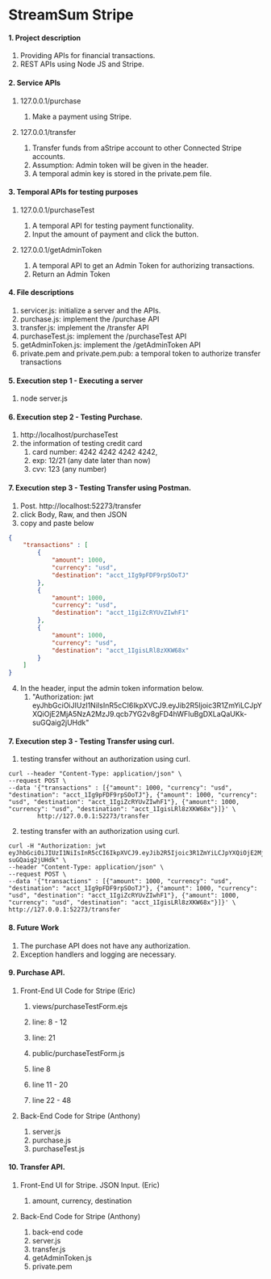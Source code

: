 # StreamSum Stripe

#### 1. Project description
1) Providing APIs for financial transactions. 
1) REST APIs using Node JS and Stripe.

#### 2. Service APIs
1) 127.0.0.1/purchase
    1) Make a payment using Stripe.

2) 127.0.0.1/transfer 
    1) Transfer funds from aStripe account to other Connected Stripe accounts.
    2) Assumption: Admin token will be given in the header. 
    3) A temporal admin key is stored in the private.pem file.

#### 3. Temporal APIs for testing purposes
1) 127.0.0.1/purchaseTest
    1) A temporal API for testing payment functionality. 
    2) Input the amount of payment and click the button. 

2) 127.0.0.1/getAdminToken
    1) A temporal API to get an Admin Token for authorizing transactions.
    2) Return an Admin Token

#### 4. File descriptions
1) servicer.js: initialize a server and the APIs.
2) purchase.js: implement the /purchase API
3) transfer.js: implement the /transfer API
4) purchaseTest.js: implement the /purchaseTest API
5) getAdminToken.js: implement the /getAdminToken API
6) private.pem and private.pem.pub: a temporal token to authorize transfer transactions

#### 5. Execution step 1 - Executing a server
1) node server.js 

#### 6. Execution step 2 - Testing Purchase.
1) http://localhost/purchaseTest
2) the information of testing credit card
    1) card number: 4242 4242 4242 4242, 
    2) exp: 12/21 (any date later than now) 
    3) cvv: 123 (any number)

#### 7. Execution step 3 - Testing Transfer using Postman.
1) Post. http://localhost:52273/transfer
2) click Body, Raw, and then JSON
3) copy and paste below
```json
{
    "transactions" : [
        {
            "amount": 1000,
            "currency": "usd",
            "destination": "acct_1Ig9pFDF9rpSOoTJ"
        },
        {
            "amount": 1000,
            "currency": "usd",
            "destination": "acct_1IgiZcRYUvZIwhF1"
        },
        {
            "amount": 1000,
            "currency": "usd",
            "destination": "acct_1IgisLRl8zXKW68x"
        }
    ]
}
```
4) In the header, input the admin token information below. 
    1) "Authorization: jwt eyJhbGciOiJIUzI1NiIsInR5cCI6IkpXVCJ9.eyJib2R5Ijoic3R1ZmYiLCJpYXQiOjE2MjA5NzA2MzJ9.qcb7YG2v8gFD4hWFIuBgDXLaQaUKk-suGQaig2jUHdk"

#### 7. Execution step 3 - Testing Transfer using curl.
1) testing transfer without an authorization using curl.
```
curl --header "Content-Type: application/json" \
--request POST \
--data '{"transactions" : [{"amount": 1000, "currency": "usd", "destination": "acct_1Ig9pFDF9rpSOoTJ"}, {"amount": 1000, "currency": "usd", "destination": "acct_1IgiZcRYUvZIwhF1"}, {"amount": 1000, "currency": "usd", "destination": "acct_1IgisLRl8zXKW68x"}]}' \
        http://127.0.0.1:52273/transfer
```
2) testing transfer with an authorization using curl.
```
curl -H "Authorization: jwt eyJhbGciOiJIUzI1NiIsInR5cCI6IkpXVCJ9.eyJib2R5Ijoic3R1ZmYiLCJpYXQiOjE2MjA5NzA2MzJ9.qcb7YG2v8gFD4hWFIuBgDXLaQaUKk-suGQaig2jUHdk" \
--header "Content-Type: application/json" \
--request POST \
--data '{"transactions" : [{"amount": 1000, "currency": "usd", "destination": "acct_1Ig9pFDF9rpSOoTJ"}, {"amount": 1000, "currency": "usd", "destination": "acct_1IgiZcRYUvZIwhF1"}, {"amount": 1000, "currency": "usd", "destination": "acct_1IgisLRl8zXKW68x"}]}' \
http://127.0.0.1:52273/transfer
```

#### 8. Future Work
1) The purchase API does not have any authorization. 
2) Exception handlers and logging are necessary.

#### 9. Purchase API. 
1) Front-End UI Code for Stripe (Eric)
    1) views/purchaseTestForm.ejs
    2) line: 8 - 12
    3) line: 21

    4) public/purchaseTestForm.js
    5) line 8
    6) line 11 - 20
    7) line 22 - 48

2) Back-End Code for Stripe (Anthony)
    1) server.js
    2) purchase.js
    3) purchaseTest.js

#### 10. Transfer API.
1) Front-End UI for Stripe. JSON Input. (Eric)
    1) amount, currency, destination

2) Back-End Code for Stripe (Anthony)
    1) back-end code
    2) server.js
    3) transfer.js
    4) getAdminToken.js
    5) private.pem